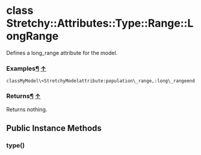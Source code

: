 # class Stretchy::Attributes::Type::Range::LongRange [](#class-Stretchy::Attributes::Type::Range::LongRange) [](#top)
Defines a long\_range attribute for the model.

### Examples[¶](#class-Stretchy::Attributes::Type::Range::LongRange-label-Examples) [↑](#top)

```
classMyModel\<StretchyModelattribute:population\_range,:long\_rangeend
```

### Returns[¶](#class-Stretchy::Attributes::Type::Range::LongRange-label-Returns) [↑](#top)

Returns nothing.

 ## Public Instance Methods
 ### type() [](#method-i-type)
 